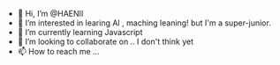 - 👋 Hi, I’m @HAENII
- 👀 I’m interested in learing AI , maching leaning! but I'm a super-junior. 
- 🌱 I’m currently learning Javascript
- 💞️ I’m looking to collaborate on .. I don't think yet
- 📫 How to reach me ...

<!---
HAENII/HAENII is a ✨ special ✨ repository because its `README.md` (this file) appears on your GitHub profile.
You can click the Preview link to take a look at your changes.
--->
